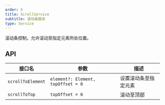 ```yaml
---
order: 5
title: ScrollService
subtitle: 滚动条服务
type: Service
---
```


滚动条控制，允许滚动至指定元素所处位置。

## API

| 接口名            | 参数                               | 描述                 |
| ----------------- | ---------------------------------- | -------------------- |
| `scrollToElement` | `element?: Element, topOffset = 0` | 设置滚动条至指定元素 |
| `scrollToTop`     | `topOffset = 0`                    | 滚动至顶部           |
